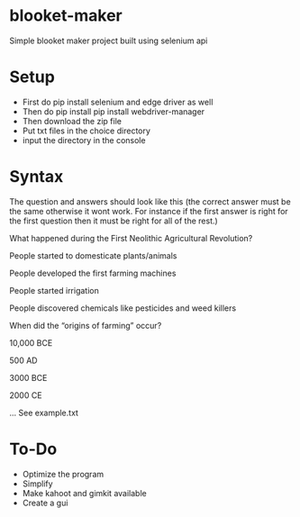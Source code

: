 # blooket-maker
Simple blooket maker project built using selenium api

# Setup

* First do pip install selenium and edge driver as well
* Then do pip install pip install webdriver-manager
* Then download the zip file
* Put txt files in the choice directory
* input the directory in the console
# Syntax
The question and answers should look like this (the correct answer must be the same otherwise it wont work. For instance if the first answer is right for the first question then it must be right for all of the rest.)

 What happened during the First Neolithic Agricultural Revolution?
 
 People started to domesticate plants/animals
 
 People developed the first farming machines
 
 People started irrigation
 
 People discovered chemicals like pesticides and weed killers

 When did the “origins of farming” occur?
 
 10,000 BCE
 
 500 AD
 
 3000 BCE
 
 2000 CE

...
See example.txt
# To-Do

* Optimize the program
* Simplify
* Make kahoot and gimkit available
* Create a gui
